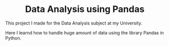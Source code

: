 <h1 align="center">Data Analysis using Pandas</h1>
This project I made for the Data Analysis subject at my University.

Here I learnd how to handle huge amount of data using the library Pandas in Python.

